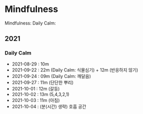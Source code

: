 # Mindfulness

Mindfulness: Daily Calm:

## 2021

### Daily Calm

- 2021-08-29 : 10m
- 2021-09-22 : 22m (Daily Calm: 식물심기) + 12m (반응하지 않기)
- 2021-09-24 : 09m (Daily Calm: 깨달음)
- 2021-09-27 : 11m (단단한 뿌리)
- 2021-10-01 : 12m (갈등)
- 2021-10-02 : 13m (5,4,3,2,1)
- 2021-10-03 : 11m (아침)
- 2021-10-04 : (분(시간) 생략) 호흡 공간